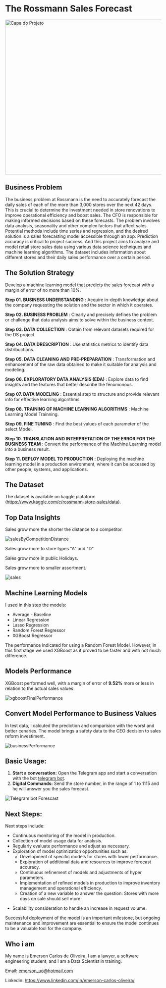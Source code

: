 # The Rossmann Sales Forecast

<img src="img/previsaodevendas.jpg" alt="Capa do Projeto" width="1070" height="500">

## Business Problem

The business problem at Rossmann is the need to accurately forecast the daily sales of each of the more than 3,000 stores over the next 42 days. This is crucial to determine the investment needed in store renovations to improve operational efficiency and boost sales. The CFO is responsible for making informed decisions based on these forecasts. The problem involves data analysis, seasonality and other complex factors that affect sales. Potential methods include time series and regression, and the desired solution is a sales forecasting model accessible through an app. Prediction accuracy is critical to project success.
And this project aims to analyze and model retail store sales data using various data science techniques and machine learning algorithms. The dataset includes information about different stores and their daily sales performance over a certain period.

## The Solution Strategy

Develop a machine learning model that predicts the sales forecast with a margin of error of no more than 10%.

**Step 01. BUSINESS UNDERSTANDING** : Acquire in-depth knowledge about the company requesting the solution and the sector in which it operates.

**Step 02. BUSINESS PROBLEM** : Clearly and precisely defines the problem or challenge that data analysis aims to solve within the business context.

**Step 03. DATA COLLECTION** : Obtain from relevant datasets required for the DS project.

**Step 04. DATA DRESCRIPTION** : Use statistics metrics to identify data distribuctions.

**Step 05. DATA CLEANING AND PRE-PREPARATION** : Transformation and enhancement of the raw data obtained to make it suitable for analysis and modeling.

**Step 06. EXPLORATORY DATA ANALYSIS (EDA)** : Explore data to find insights and the features that better describe the fenomonous.

**Step 07. DATA MODELING** : Essential step to structure and provide relevant info for effective learning algorithms.

**Step 08. TRAINING OF MACHINE LEARNING ALGORITHMS** : Machine Learning Model Trainning.

**Step 09. FINE TUNING** : Find the best values of each parameter of the select Model.

**Step 10. TRANSLATION AND INTERPRETATION OF THE ERROR FOR THE BUSINESS TEAM** : Convert the performance of the Machine Learning model into a business result.

**Step 11. DEPLOY MODEL TO PRODUCTION** : Deploying the machine learning model in a production environment, where it can be accessed by other people, systems, and applications.


## The Dataset

The dataset is available on kaggle plataform (https://www.kaggle.com/c/rossmann-store-sales/data).


## Top Data Insights 


Sales grow more the shorter the distance to a competitor. 

![salesByCompetitionDistance](img/sales_by_competition_distance.png)

Sales grow more to store types "A" and "D".

Sales grow more in public Holidays.

Sales grow more to smaller assortment.

![sales](img/sales_by_store_type_hollidays.png)


## Machine Learning Models

I used in this step the models:
* Average - Baseline
* Linear Regression
* Lasso Regression
* Random Forest Regressor
* XGBoost Regressor

The performance indicated for using a Random Forest Model. However, in this first stage we used XGBoost as it proved to be faster and with not much difference.

## Models Performance

XGBoost performed well, with a margin of error of **9.52%** more or less in relation to the actual sales values

![xgboostFinalPerformance](img/xgboostFinalPerformance.png)


## Convert Model Performance to Business Values

In test data, I calcuted the prediction and comparision with the worst and better cenaries. The model brings a safety data to the CEO decision to sales reform investiment.

![businessPerformance](img/businessPerformance.png)

## Basic Usage:

1. **Start a conversation:** Open the Telegram app and start a conversation with the bot [telegram bot](https://t.me/prediction_rossmann_bot).
2. **Digital Commands:** Send the store number, in the range of 1 to 1115 and he will answer you the sales forecast.

![Telegram bot Forescast](img/rossman.jpg)

## Next Steps:
Next steps include:
+ Continuous monitoring of the model in production.
+ Collection of model usage data for analysis.
+ Regularly evaluate performance and adjust as necessary.
+ Exploration of model optimization opportunities such as:
    - Development of specific models for stores with lower performance.
    - Exploration of additional data and resources to improve forecast accuracy.
    - Continuous refinement of models and adjustments of hyper parameters.
    - Implementation of refined models in production to improve inventory management and operational efficiency.
    - Creation of a new variable to answer the question: Stores with more days on sale should sell more.
- Scalability consideration to handle an increase in request volume.

Successful deployment of the model is an important milestone, but ongoing maintenance and improvement are essential to ensure the model continues to be a valuable tool for the company.

## Who i am

My name is Emerson Carlos de Oliveira, I am a lawyer, a software engineering student, and I am a Data Scientist in training.

Email: emerson_uo@hotmail.com

Linkedin: https://www.linkedin.com/in/emerson-carlos-oliveira/
